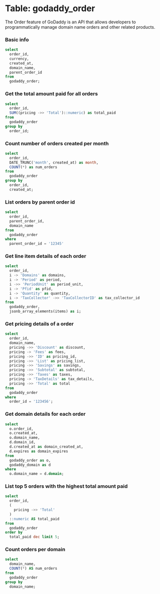 # Table: godaddy_order

The Order feature of GoDaddy is an API that allows developers to programmatically manage domain name orders and other related products.

### Basic info

```sql
select
  order_id,
  currency,
  created_at,
  domain_name,
  parent_order_id
from
  godaddy_order;
```

### Get the total amount paid for all orders

```sql
select
  order_id,
  SUM((pricing ->> 'Total')::numeric) as total_paid
from
  godaddy_order
group by
  order_id;
```

### Count number of orders created per month

```sql
select
  order_id,
  DATE_TRUNC('month', created_at) as month,
  COUNT(*) as num_orders
from
  godaddy_order
group by
  order_id,
  created_at;
```

### List orders by parent order id

```sql
select
  order_id,
  parent_order_id,
  domain_name
from
  godaddy_order
where
  parent_order_id = '12345'
```

### Get line item details of each order

```sql
select
  order_id,
  i -> 'Domains' as domains,
  i -> 'Period' as period,
  i ->> 'PeriodUnit' as period_unit,
  i -> 'Pfid' as pfid,
  i -> 'Quantity' as quantity,
  i -> 'TaxCollector' ->> 'TaxCollectorID' as tax_collector_id
from
  godaddy_order,
  jsonb_array_elements(items) as i;
```

### Get pricing details of a order

```sql
select
  order_id,
  domain_name,
  pricing ->> 'Discount' as discount,
  pricing -> 'Fees' as fees,
  pricing ->> 'ID' as pricing_id,
  pricing ->> 'List' as pricing_list,
  pricing ->> 'Savings' as savings,
  pricing ->> 'Subtotal' as subtotal,
  pricing ->> 'Taxes' as taxes,
  pricing -> 'TaxDetails' as tax_details,
  pricing ->> 'Total' as total
from
  godaddy_order
where
  order_id = '123456';
```

### Get domain details for each order

```sql
select
  o.order_id,
  o.created_at,
  o.domain_name,
  d.domain_id,
  d.created_at as domain_created_at,
  d.expires as domain_expires
from
  godaddy_order as o,
  godaddy_domain as d
where
  o.domain_name = d.domain;
```

### List top 5 orders with the highest total amount paid

```sql
select
  order_id,
  (
    pricing ->> 'Total'
  )
  ::numeric AS total_paid
from
  godaddy_order
order by
  total_paid dec limit 5;
```

### Count orders per domain

```sql
select
  domain_name,
  COUNT(*) AS num_orders
from
  godaddy_order
group by
  domain_name;
```
